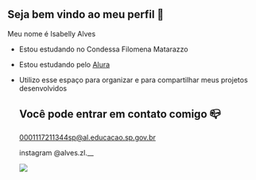 ## Seja bem vindo ao meu perfil 🖤
Meu nome é Isabelly Alves
* Estou estudando no Condessa Filomena Matarazzo
* Estou estudando pelo [Alura](https://www.alura.com.br)
* Utilizo esse espaço para organizar e para compartilhar meus projetos desenvolvidos

  ## Você pode entrar em contato comigo 📪
  0001117211344sp@al.educacao.sp.gov.br

  instagram @alves.zl.__
  
  ![](https://media1.tenor.com/m/_K7fI5WKEEIAAAAd/private.gif)
